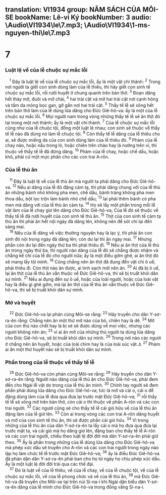 translation: VI1934
group: NĂM SÁCH CỦA MÔI-SE
bookName: Lê-vi Ký 
bookNumber: 3
audio: \Audio\VI1934\le\7.mp3; \Audio\VI1934\1-ms-nguyen-thi\le\7.mp3
-------

<div class="title"><h1>7</h1><h3>Luật lệ về của lễ chuộc sự mắc lỗi</h3></div>
<span class="verse le_7_1"> <sup>1</sup> Đây là luật lệ về của lễ chuộc sự mắc lỗi, ấy là một vật chí thánh: </span>
<span class="verse le_7_2"><sup>2</sup> Trong nơi người ta giết con sinh dùng làm của lễ thiêu, thì hãy giết con sinh tế chuộc sự mắc lỗi, rồi rưới huyết ở chung quanh trên bàn thờ. </span>
<span class="verse le_7_3"><sup>3</sup> Đoạn dâng hết thảy mỡ, đuôi và mỡ chài, </span>
<span class="verse le_7_4"><sup>4</sup> hai trái cật và mỡ hai trái cật nơi cạnh hông và tấm da mỏng bọc gan, gỡ gần nơi hai trái cật. </span>
<span class="verse le_7_5"><sup>5</sup> Thầy tế lễ sẽ xông hết trên bàn thờ làm của lễ dùng lửa dâng cho Đức Giê-hô-va: ấy là một của lễ chuộc sự mắc lỗi. </span>
<span class="verse le_7_6"><sup>6</sup> Mọi người nam trong vòng những thầy tế lễ sẽ ăn thịt đó tại trong một nơi thánh; ấy là một vật chí thánh. </span>
<span class="verse le_7_7"><sup>7</sup> Của lễ chuộc sự mắc lỗi cũng như của lễ chuộc tội, đồng một luật lệ nhau; con sinh sẽ thuộc về thầy tế lễ nào đã dùng nó làm lễ chuộc tội. </span>
<span class="verse le_7_8"><sup>8</sup> Còn thầy tế lễ dâng của lễ thiêu cho ai, sẽ được miếng da của con sinh dùng làm của lễ thiêu đó. </span>
<span class="verse le_7_9"><sup>9</sup> Phàm của lễ chay nào, hoặc nấu trong lò, hoặc chiên trên chảo hay là nướng trên vỉ, thì thuộc về thầy tế lễ đã đứng dâng. </span>
<span class="verse le_7_10"><sup>10</sup> Phàm của lễ chay, hoặc chế dầu, hoặc khô, phải cứ một mực phân cho các con trai A-rôn. <br/></span>
<div class="title"><h3>Của lễ thù ân</h3></div>
<span class="verse le_7_11"> <sup>11</sup> Đây là luật lệ về của lễ thù ân mà người ta phải dâng cho Đức Giê-hô-va. </span>
<span class="verse le_7_12"><sup>12</sup> Nếu ai dâng của lễ đó đặng cảm tạ, thì phải dâng chung với của lễ thù ân những bánh nhỏ không pha men, chế dầu, bánh tráng không pha men thoa dầu, bột lọc trộn làm bánh nhỏ chế dầu; </span>
<span class="verse le_7_13"><sup>13</sup> lại phải thêm bánh có pha men mà dâng với của lễ thù ân cảm tạ. </span>
<span class="verse le_7_14"><sup>14</sup> Họ sẽ lấy một phần trong mỗi lễ vật làm của lễ chay giơ lên dâng cho Đức Giê-hô-va; Của lễ đó sẽ thuộc về thầy tế lễ đã rưới huyết của con sinh tế thù ân. </span>
<span class="verse le_7_15"><sup>15</sup> Thịt của con sinh tế cảm tạ thù ân thì phải ăn hết nội ngày đã dâng lên, không nên để sót chi lại đến sáng mai. <br/></span>
<span class="verse le_7_16"> <sup>16</sup> Nếu của lễ dâng về việc thường nguyện hay là lạc ý, thì phải ăn con sinh đó nội trong ngày đã dâng lên; còn dư lại thì ăn ngày mai. </span>
<span class="verse le_7_17"><sup>17</sup> Nhưng phần còn dư lại đến ngày thứ ba thì phải thiêu đi. </span>
<span class="verse le_7_18"><sup>18</sup> Nếu ai ăn thịt của lễ thù ân trong ngày thứ ba, thì người nào dâng của lễ đó sẽ chẳng được nhậm và chẳng kể chi của lễ đó cho người nữa; ấy là một điều gớm ghê, ai ăn thịt đó sẽ mang lấy tội mình. </span>
<span class="verse le_7_19"><sup>19</sup> Cũng chẳng nên ăn thịt đã đụng đến vật chi ô uế; phải thiêu đi. Còn thịt nào ăn được, ai tinh sạch mới nên ăn. </span>
<span class="verse le_7_20"><sup>20</sup> Ai đã bị ô uế, lại ăn thịt của lễ thù ân vẫn thuộc về Đức Giê-hô-va, thì sẽ bị truất khỏi dân sự mình. </span>
<span class="verse le_7_21"><sup>21</sup> Nếu ai đụng đến sự ô uế, hoặc của loài người, hoặc của loài vật hay là điều gì ghê gớm, mà lại ăn thịt của lễ thù ân vẫn thuộc về Đức Giê-hô-va, thì sẽ bị truất khỏi dân sự mình. <br/></span>
<div class="title"><h3>Mỡ và huyết</h3></div>
<span class="verse le_7_22"> <sup>22</sup> Đức Giê-hô-va lại phán cùng Môi-se rằng: </span>
<span class="verse le_7_23"><sup>23</sup> Hãy truyền cho dân Y-sơ-ra-ên rằng: Chẳng nên ăn một thứ mỡ nào của bò, chiên hay là dê. </span>
<span class="verse le_7_24"><sup>24</sup> Mỡ của con thú nào chết hay là bị xé sẽ được dùng về mọi việc, nhưng các ngươi không nên ăn; </span>
<span class="verse le_7_25"><sup>25</sup> vì ai ăn mỡ của những thú người ta dùng lửa dâng cho Đức Giê-hô-va, sẽ bị truất khỏi dân sự mình. </span>
<span class="verse le_7_26"><sup>26</sup> Trong nơi nào các ngươi ở chẳng nên ăn huyết, hoặc của loài chim hay là của loài súc vật.<a data-toggle="tooltip" data-placement="bottom" title="Sa 9:4; Le 17:10-14; 19:26; Phu 12:16,23; 15:23">⚓</a></span>
<span class="verse le_7_27"><sup>27</sup> Phàm ai ăn một thứ huyết nào sẽ bị truất khỏi dân sự mình. <br/></span>
<div class="title"><h3>Phần trong của lễ thuộc về thầy tế lễ</h3></div>
<span class="verse le_7_28"> <sup>28</sup> Đức Giê-hô-va còn phán cùng Môi-se rằng: </span>
<span class="verse le_7_29"><sup>29</sup> Hãy truyền cho dân Y-sơ-ra-ên rằng: Người nào dâng của lễ thù ân cho Đức Giê-hô-va, phải đem đến cho Ngài lễ vật do trong của lễ thù ân mình. </span>
<span class="verse le_7_30"><sup>30</sup> Chính tay người sẽ đem phần phải dùng lửa dâng cho Đức Giê-hô-va; tức là mỡ và cái o, cái o để đặng dùng làm của lễ đưa qua đưa lại trước mặt Đức Giê-hô-va; </span>
<span class="verse le_7_31"><sup>31</sup> rồi thầy tế lễ sẽ xông mỡ trên bàn thờ, còn cái o thì thuộc về phần A-rôn và các con trai người. </span>
<span class="verse le_7_32"><sup>32</sup> Các ngươi cũng sẽ cho thầy tế lễ cái giò hữu về của lễ thù ân đặng làm của lễ giơ lên. </span>
<span class="verse le_7_33"><sup>33</sup> Còn ai trong vòng các con trai A-rôn dâng huyết và mỡ của con sinh tế thù ân, thì sẽ được phần cái giò hữu. </span>
<span class="verse le_7_34"><sup>34</sup> Vì trong những của lễ thù ân của dân Y-sơ-ra-ên ta lấy cái o mà họ đưa qua đưa lại trước mặt ta, và cái giò mà họ dâng giơ lên, đặng ban cho thầy tế lễ A-rôn và các con trai người, chiếu theo luật lệ đời đời mà dân Y-sơ-ra-ên phải giữ theo. </span>
<span class="verse le_7_35"><sup>35</sup> Ấy là phần trong những của lễ dùng lửa dâng cho Đức Giê-hô-va mà phép xức dầu sẽ truyền cho A-rôn và các con trai người trong ngày nào lập họ làm chức tế lễ trước mặt Đức Giê-hô-va; </span>
<span class="verse le_7_36"><sup>36</sup> ấy là điều Đức Giê-hô-va đã phán dặn dân Y-sơ-ra-ên phải ban cho họ từ ngày họ chịu phép xức dầu. Ấy là một luật lệ đời đời trải qua các thế đại. <br/></span>
<span class="verse le_7_37"> <sup>37</sup> Đó là luật về của lễ thiêu, về của lễ chay, về của lễ chuộc tội, về của lễ chuộc sự mắc lỗi, về của lễ phong chức và về của lễ thù ân, </span>
<span class="verse le_7_38"><sup>38</sup> mà Đức Giê-hô-va đã truyền cho Môi-se tại trên núi Si-na-i khi Ngài dặn biểu dân Y-sơ-ra-ên dâng của lễ mình cho Đức Giê-hô-va trong đồng vắng Si-na-i. <br/></span>
